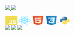  <div syle=inline>
  <a href="https://github.com/GabrielKSQL">
  <img height="170em" src="https://github-readme-stats.vercel.app/api?username=GabrielKSQL&show_icons=true&include_all_commits=true&count_private=true"/>
  <img height="170em" src="https://github-readme-stats.vercel.app/api/top-langs/?username=GabrielKSQL&layout=compact&langs_count=7"/>
</div>
 
 <div style="display: inline_block"><br>
  <img align="center" alt="D3ep-Js" top="30em" height="30" width="40" src="https://raw.githubusercontent.com/devicons/devicon/master/icons/javascript/javascript-plain.svg">
  <img align="center" alt="D3ep-React" height="30" width="40" src="https://raw.githubusercontent.com/devicons/devicon/master/icons/react/react-original.svg">
  <img align="center" alt="D3ep-HTML" height="30" width="40" src="https://raw.githubusercontent.com/devicons/devicon/master/icons/html5/html5-original.svg">
  <img align="center" alt="D3ep-CSS" height="30" width="40" src="https://raw.githubusercontent.com/devicons/devicon/master/icons/css3/css3-original.svg">
  <img align="center" alt="D3ep-Python" height="30" width="40" src="https://raw.githubusercontent.com/devicons/devicon/master/icons/python/python-original.svg">
</div>
 
<div> 
  <a href="https://www.youtube.com/channel/UC_-uuuZbY0AAt9CViNzvc-Q" target="_blank"><img src="https://img.shields.io/badge/YouTube-FF0000?style=for-the-badge&logo=youtube&logoColor=white" target="_blank"></a>
 	<a href="https://www.twitch.tv/rafaballerinii" target="_blank"><img src="https://img.shields.io/badge/Twitch-9146FF?style=for-the-badge&logo=twitch&logoColor=white" target="_blank"></a>
 <a href="https://discord.gg/pDbY76q8Qf" target="_blank"><img src="https://img.shields.io/badge/Discord-7289DA?style=for-the-badge&logo=discord&logoColor=white" target="_blank"
 
</div>
